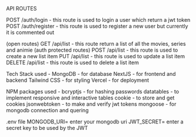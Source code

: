 API ROUTES

POST /auth/login     - this route is used to login a user which return a jwt token
POST /auth/register  - this route is used to register a new user but currently it is commented out

(open routes)
GET      /api/list  - this route return a list of all the movies, series and animie
(auth protected routes)
POST     /api/list  - this route is used to create a new list item
PUT      /api/list  - this route is used to update a list item
DELETE   /api/list  - this route is used to delete a list item

Tech Stack used - 
MongoDB - for database
NextJS - for frontend and backend
Tailwind CSS - for styling
Vercel - for deployment

NPM packages used -
bcryptjs      -    for hashing passwords
datatables    -    to implement responsive and interactive tables
cookie        -    to store and get cookies
jsonwebtoken  -    to make and verify jwt tokens
mongoose      -    for mongodb connection and quering

.env file 
MONGODB_URI= enter your mongodb uri
JWT_SECRET= enter a secret key to be used by the JWT